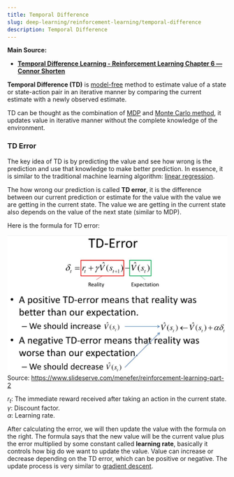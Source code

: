 ```yaml
---
title: Temporal Difference
slug: deep-learning/reinforcement-learning/temporal-difference
description: Temporal Difference
---
```


**Main Source:**

- **[Temporal Difference Learning - Reinforcement Learning Chapter 6 — Connor Shorten](https://youtu.be/L64E_NTZJ_0?si=4qVOFTxGu6789Xth)**

**Temporal Difference (TD)** is [model-free](/cs-notes/deep-learning/reinforcement-learning/reinforcement-learning-fundamental#model-based--model-free) method to estimate value of a state or state-action pair in an iterative manner by comparing the current estimate with a newly observed estimate.

TD can be thought as the combination of [MDP](/cs-notes/deep-learning/reinforcement-learning/markov-decision-process) and [Monte Carlo method](/cs-notes/deep-learning/reinforcement-learning/monte-carlo-method), it updates value in iterative manner without the complete knowledge of the environment.

### TD Error

The key idea of TD is by predicting the value and see how wrong is the prediction and use that knowledge to make better prediction. In essence, it is similar to the traditional machine learning algorithm: [linear regression](/cs-notes/machine-learning/linear-regression).

The how wrong our prediction is called **TD error**, it is the difference between our current prediction or estimate for the value with the value we are getting in the current state. The value we are getting in the current state also depends on the value of the next state (similar to MDP).

Here is the formula for TD error:

![TD error formula](./td-error.png)  
Source: https://www.slideserve.com/menefer/reinforcement-learning-part-2

$r_t$: The immediate reward received after taking an action in the current state.  
$\gamma$: Discount factor.  
$\alpha$: Learning rate.

After calculating the error, we will then update the value with the formula on the right. The formula says that the new value will be the current value plus the error multiplied by some constant called **learning rate**, basically it controls how big do we want to update the value. Value can increase or decrease depending on the TD error, which can be positive or negative. The update process is very similar to [gradient descent](/cs-notes/machine-learning/linear-regression#gradient-descent).
